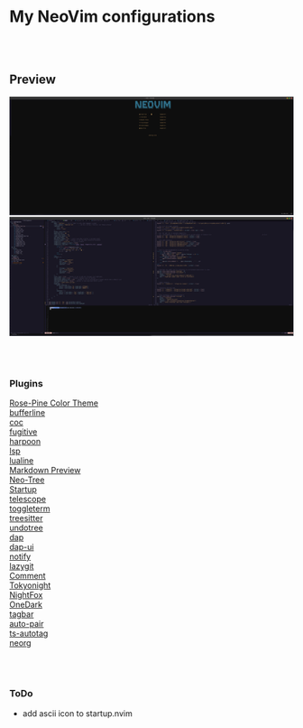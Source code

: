 # My NeoVim configurations

<!-- [Nvim Refrence](https://neovim.io/doc/user/lua.html) -->

<br><br>

## Preview
![Screenshot](preview-1.png)
![Screenshot](preview-2.png)
<!-- ![Screenshot](preview-3.png) -->


<br><br>

### Plugins
[Rose-Pine Color Theme](https://github.com/rose-pine/neovim)<br>
[bufferline](https://github.com/akinsho/bufferline.nvim)<br>
[coc](https://github.com/neoclide/coc.nvim)<br>
[fugitive](https://github.com/tpope/vim-fugitive)<br>
[harpoon](https://github.com/theprimeagen/harpoon)<br>
[lsp](https://github.com/VonHeikemen/lsp-zero.nvim)<br>
[lualine](https://github.com/nvim-lualine/lualine.nvim)<br>
[Markdown Preview](https://github.com/iamcco/markdown-preview.nvim)<br>
[Neo-Tree](https://github.com/nvim-neo-tree/neo-tree.nvim)<br>
[Startup](https://github.com/startup-nvim/startup.nvim)<br>
[telescope](https://github.com/nvim-telescope/telescope.nvim)<br>
[toggleterm](https://github.com/akinsho/toggleterm.nvim)<br>
[treesitter](https://github.com/nvim-treesitter/nvim-treesitter)<br>
[undotree](https://github.com/mbbill/undotree)<br>
[dap](https://github.com/mfussenegger/nvim-dap)<br>
[dap-ui](https://github.com/rcarriga/nvim-dap-ui)<br>
[notify](https://github.com/rcarriga/nvim-notify)<br>
[lazygit](https://github.com/kdheepak/lazygit.nvim)<br>
[Comment](https://github.com/numToStr/Comment.nvim)<br>
[Tokyonight](https://github.com/folke/tokyonight.nvim)<br>
[NightFox](https://github.com/EdenEast/nightfox.nvim)<br>
[OneDark](https://github.com/navarasu/onedark.nvim)<br>
[tagbar](https://github.com/preservim/tagbar)<br>
[auto-pair](https://github.com/windwp/nvim-autopairs)<br>
[ts-autotag](https://github.com/windwp/nvim-ts-autotag)<br>
[neorg](https://github.com/nvim-neorg/neorg)<br>



<br><br>

### ToDo
- add ascii icon to startup.nvim

